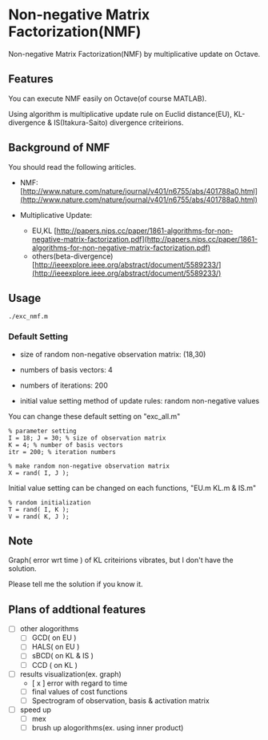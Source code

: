 # Non-negative Matrix Factorization(NMF)

Non-negative Matrix Factorization(NMF) by multiplicative update on Octave.

## Features

You can execute NMF easily on Octave(of course MATLAB).

Using algorithm is multiplicative update rule on Euclid distance(EU), 
KL-divergence & IS(Itakura-Saito) divergence criteirions.


## Background of NMF

You should read the following ariticles.

* NMF:
[http://www.nature.com/nature/journal/v401/n6755/abs/401788a0.html](http://www.nature.com/nature/journal/v401/n6755/abs/401788a0.html)

* Multiplicative Update: 
	- EU,KL [http://papers.nips.cc/paper/1861-algorithms-for-non-negative-matrix-factorization.pdf](http://papers.nips.cc/paper/1861-algorithms-for-non-negative-matrix-factorization.pdf)
	- others(beta-divergence) [http://ieeexplore.ieee.org/abstract/document/5589233/](http://ieeexplore.ieee.org/abstract/document/5589233/)


## Usage

`./exc_nmf.m`

### Default Setting

* size of random non-negative observation matrix: (18,30)

* numbers of basis vectors: 4

* numbers of iterations: 200

* initial value setting method of update rules: random non-negative values

You can change these default setting on "exc_all.m"

```
% parameter setting
I = 18; J = 30; % size of observation matrix
K = 4; % number of basis vectors
itr = 200; % iteration numbers

% make random non-negative observation matrix
X = rand( I, J );
```

Initial value setting can be changed on each functions, "EU.m KL.m & IS.m"

```
% random initialization
T = rand( I, K );
V = rand( K, J );
```

## Note

Graph( error wrt time ) of KL criteirions vibrates, but I don't have the solution. 

Please tell me the solution if you know it.

## Plans of addtional features

- [ ] other alogorithms
	- [ ] GCD( on EU )
	- [ ] HALS( on EU )
	- [ ] sBCD( on KL & IS )
	- [ ] CCD ( on KL )

- [ ] results visualization(ex. graph)
	- [ x ] error with regard to time
	- [ ] final values of cost functions
	- [ ] Spectrogram of observation, basis &  activation matrix

- [ ] speed up
	- [ ] mex 
	- [ ] brush up alogorithms(ex. using inner product)